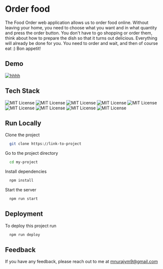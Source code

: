 
# Order food

The Food Order web application allows us to order food online. Without leaving your home, you need to choose what you want and in what quantity and press the order button. You don't have to go shopping or order them, think about how to prepare the dish so that it turns out delicious. Everything will already be done for you. You need to order and wait, and then of course eat :)
Bon appetit!

## Demo
[![hhhh](https://img.shields.io/badge/Look_at_the_demo-orange.svg)](https://nuraiymmamatova.github.io/order-food/)

## Tech Stack

![MIT License](https://img.shields.io/badge/Figma-F24E1E?style=for-the-badge&logo=figma&logoColor=white)  ![MIT License](https://img.shields.io/badge/React-20232A?style=for-the-badge&logo=react&logoColor=61DAFB) ![MIT License](https://img.shields.io/badge/styled--components-DB7093?style=for-the-badge&logo=styled-components&logoColor=white) ![MIT License](https://img.shields.io/badge/HTML5-E34F26?style=for-the-badge&logo=html5&logoColor=white) ![MIT License](https://img.shields.io/badge/JavaScript-323330?style=for-the-badge&logo=javascript&logoColor=F7DF1E) ![MIT License](https://img.shields.io/badge/GIT-E44C30?style=for-the-badge&logo=git&logoColor=white) ![MIT License](https://img.shields.io/badge/npm-CB3837?style=for-the-badge&logo=npm&logoColor=white) ![MIT License](https://img.shields.io/badge/CSS3-1572B6?style=for-the-badge&logo=css3&logoColor=white) ![MIT License](https://img.shields.io/badge/GitHub%20Pages-222222?style=for-the-badge&logo=GitHub%20Pages&logoColor=white)

## Run Locally

Clone the project

```bash
  git clone https://link-to-project
```

Go to the project directory

```bash
  cd my-project
```

Install dependencies

```bash
  npm install
```

Start the server

```bash
  npm run start
```


## Deployment

To deploy this project run

```bash
  npm run deploy
```


## Feedback

If you have any feedback, please reach out to me at mnurajym9@gmail.com

